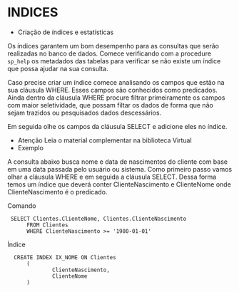 # INDICES

* Criação de índices e estatísticas

Os índices garantem um bom desempenho para as consultas que serão realizadas no banco de dados. Comece verificando com a procedure `sp_help` os metadados das tabelas para verificar se não existe um índice que possa ajudar na sua consulta.

Caso precise criar um índice comece analisando os campos que estão na sua cláusula WHERE. Esses campos são conhecidos como predicados. Ainda dentro da cláusula WHERE procure filtrar primeiramente os campos com maior seletividade, que possam filtar os dados de forma que não sejam trazidos ou pesquisados dados descessários.

Em seguida olhe os campos da cláusula SELECT e adicione eles no índice.

* Atenção Leia o material complementar na biblioteca Virtual
* Exemplo

A consulta abaixo busca nome e data de nascimentos do cliente com base em uma data passada pelo usuário ou sistema. Como primeiro passo vamos olhar a cláusula WHERE e em seguida a cláusula SELECT. Dessa forma temos um índice que deverá conter ClienteNascimento e ClienteNome onde ClienteNascimento é o predicado.

 Comando

```text
 SELECT Clientes.ClienteNome, Clientes.ClienteNascimento
      FROM Clientes
      WHERE ClienteNascimento >= '1980-01-01'
```

 Índice

```text
  CREATE INDEX IX_NOME ON Clientes
      (
              ClienteNascimento,
              ClienteNome
      )
```

